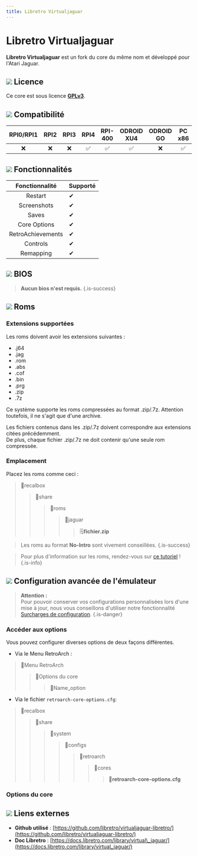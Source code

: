 ```yaml
---
title: Libretro Virtualjaguar
---
```


# Libretro Virtualjaguar

**Libretro Virtualjaguar** est un fork du core du même nom et développé pour l'Atari Jaguar.

## ![](/migration-images/emulateurs/consoles-de-salon/atari-jaguar/gerald-g-parchment-background-or-border-5.svg) Licence

Ce core est sous licence [**GPLv3**](https://github.com/libretro/virtualjaguar-libretro/blob/master/docs/GPLv3).

## ![](/migration-images/emulateurs/consoles-de-salon/atari-jaguar/compatibility.png) Compatibilité

| RPI0/RPI1 | RPI2 | RPI3 | RPI4 | RPI-400 | ODROID XU4 | ODROID GO | PC x86 | PC X86\_64 |
| :---: | :---: | :---: | :---: | :---: | :---: | :---: | :---: | :---: |
| ❌ | ❌ | ❌ | ✅ | ✅ | ✅ | ❌ | ✅ | ✅ |

## ![](/migration-images/emulateurs/consoles-de-salon/atari-jaguar/cogwheel-145804_640.png) Fonctionnalités

| Fonctionnalité | Supporté |
| :---: | :--- |
| Restart | ✔ |
| Screenshots | ✔ |
| Saves | ✔ |
| Core Options | ✔ |
| RetroAchievements | ✔ |
| Controls | ✔ |
| Remapping | ✔ |

## ![](/migration-images/emulateurs/consoles-de-salon/atari-jaguar/tqfp32.svg) BIOS


>**Aucun bios n'est requis.**
{.is-success}

## ![](/migration-images/emulateurs/consoles-de-salon/atari-jaguar/rom-30098_640.png) Roms

### **Extensions supportées**

Les roms doivent avoir les extensions suivantes :

* .j64
* .jag
* .rom
* .abs
* .cof
* .bin
* .prg
* .zip
* .7z

Ce système supporte les roms compressées au format .zip/.7z. Attention toutefois, il ne s'agit que d'une archive.

Les fichiers contenus dans les .zip/.7z doivent correspondre aux extensions citées précédemment.  
De plus, chaque fichier .zip/.7z ne doit contenir qu'une seule rom compressée.

### **Emplacement**

Placez les roms comme ceci : 

> 📁recalbox
>
> > 📁share
> >
> > > 📁roms
> > >
> > > > 📁jaguar
> > > >
> > > > > 🗒**fichier.zip**


>Les roms au format **No-Intro** sont vivement conseillées.
{.is-success}


>Pour plus d'information sur les roms, rendez-vous sur [ce tutoriel](/fr/tutoriels/jeux/generalite/les-roms-et-les-isos) !
{.is-info}

## ![](/migration-images/emulateurs/consoles-de-salon/atari-jaguar/hammer-28636_640.png) Configuration avancée de l'émulateur


>**Attention :**  
>Pour pouvoir conserver vos configurations personnalisées lors d'une mise à jour, nous vous conseillons d'utiliser notre fonctionnalité [Surcharges de configuration](/fr/usage-avance/surcharge-de-configuration).
{.is-danger}

### Accéder au**x** options

Vous pouvez configurer diverses options de deux façons différentes.

* Via le Menu RetroArch :

> 📁Menu RetroArch
>
> > 📁Options du core
> >
> > > 🧩Name\_option

* Via le fichier `retroarch-core-options.cfg`:

> 📁recalbox
>
> > 📁share
> >
> > > 📁system
> > >
> > > > 📁configs
> > > >
> > > > > 📁retroarch
> > > > >
> > > > > > 📁cores
> > > > > >
> > > > > > > 🧩**retroarch-core-options.cfg**

### Options du core

## ![](/migration-images/emulateurs/consoles-de-salon/atari-jaguar/kisspng-web-development-world-wide-web-computer-icons-webs-world-wide-web-icon-png-5ab05c24477216.4540070115215073642927.png) Liens externes

* **Github utilisé** : [https://github.com/libretro/virtualjaguar-libretro/](https://github.com/libretro/virtualjaguar-libretro/)
* **Doc Libretro** : [https://docs.libretro.com/library/virtual\_jaguar/](https://docs.libretro.com/library/virtual_jaguar/)

